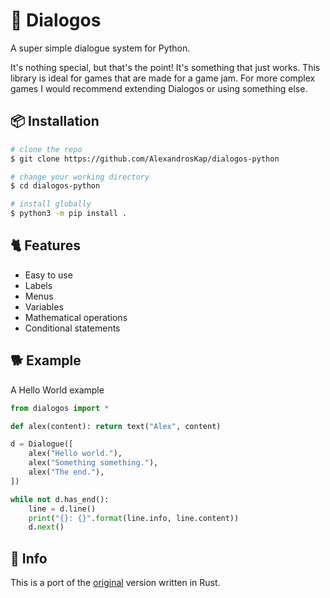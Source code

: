 # 📝 Dialogos

A super simple dialogue system for Python.

It's nothing special, but that's the point! It's something that just works.
This library is ideal for games that are made for a game jam.
For more complex games I would recommend extending Dialogos or using something else.

## 📦 Installation

```sh
# clone the repo
$ git clone https://github.com/AlexandrosKap/dialogos-python

# change your working directory
$ cd dialogos-python

# install globally
$ python3 -m pip install .
```

## 🐈 Features

- Easy to use
- Labels
- Menus
- Variables
- Mathematical operations
- Conditional statements

## 🐕 Example

A Hello World example

```python
from dialogos import *

def alex(content): return text("Alex", content)

d = Dialogue([
    alex("Hello world."),
    alex("Something something."),
    alex("The end."),
])

while not d.has_end():
    line = d.line()
    print("{}: {}".format(line.info, line.content))
    d.next()
```

## 🐍 Info

This is a port of the [original](https://github.com/AlexandrosKap/dialogos) version written in Rust.
